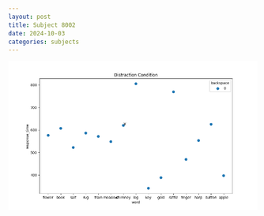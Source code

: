 ```yaml
---
layout: post
title: Subject 8002
date: 2024-10-03
categories: subjects
---
```


![](data/8002/run-2/8002_rt_acc_fuzzy_delay.png)
